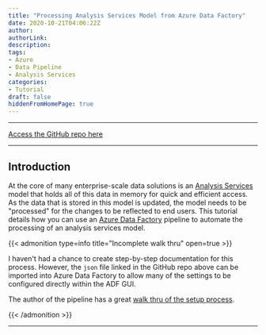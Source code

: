 ```yaml
---
title: "Processing Analysis Services Model from Azure Data Factory"
date: 2020-10-21T04:06:22Z
author:
authorLink:
description:
tags:
- Azure
- Data Pipeline
- Analysis Services
categories:
- Tutorial
draft: false
hiddenFromHomePage: true
---
```


***
[Access the GitHub repo here](https://github.com/lmcconnell1665/AnalysisServicesRefresh-AzureDataFactory)

***
## Introduction

At the core of many enterprise-scale data solutions is an [Analysis Services](https://azure.microsoft.com/en-us/services/analysis-services/) model that holds all of this data in memory for quick and efficient access.
As the data that is stored in this model is updated, the model needs to be "processed" for the changes to be reflected to end users.
This tutorial details how you can use an [Azure Data Factory](https://azure.microsoft.com/en-us/services/data-factory/) pipeline to automate the processing of an analysis services model.


{{< admonition type=info title="Incomplete walk thru" open=true >}}

I haven't had a chance to create step-by-step documentation for this process. However, the `json` file linked in the GitHub repo above can be imported into Azure Data Factory to allow many of the settings to be configured directly within the ADF GUI. 

The author of the pipeline has a great [walk thru of the setup process](https://medium.com/ricoh-digital-services/process-azure-analysis-services-models-with-azure-data-factory-v2-d7c6288f352c).


{{< /admonition >}}

***

